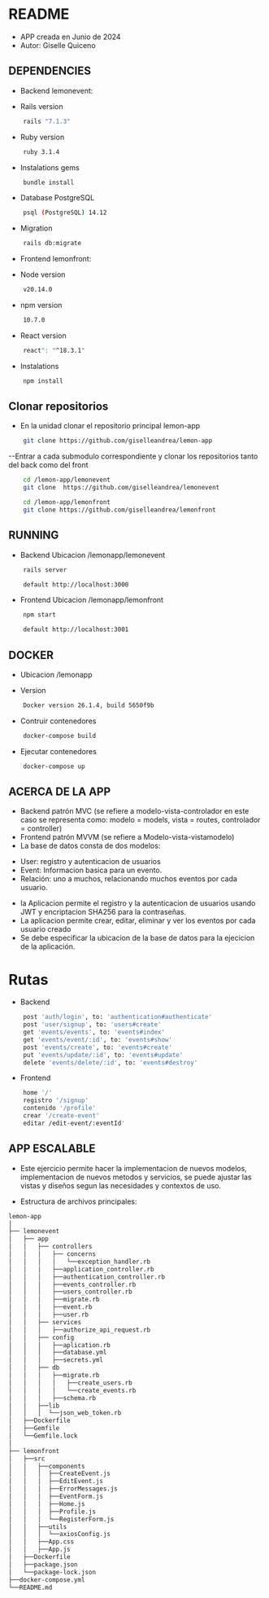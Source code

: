 # README

- APP creada en Junio de  2024 
- Autor: Giselle Quiceno

## DEPENDENCIES

* Backend lemonevent:
- Rails version
```bash
    rails "7.1.3"
```
- Ruby version
```bash
    ruby 3.1.4
```
- Instalations gems
```bash
    bundle install
```
- Database PostgreSQL
```bash
    psql (PostgreSQL) 14.12
```
- Migration
```bash
    rails db:migrate
```

* Frontend lemonfront:
- Node version
```bash
    v20.14.0
```
- npm version
```bash
    10.7.0
```
- React version
```bash
    react": "^18.3.1"
```
- Instalations 
```bash
    npm install
```

## Clonar repositorios 
- En la unidad clonar el repositorio principal lemon-app
```bash
    git clone https://github.com/giselleandrea/lemon-app
``` 
--Entrar a cada submodulo correspondiente y clonar los repositorios tanto del back como del front
```bash
    cd /lemon-app/lemonevent 
    git clone  https://github.com/giselleandrea/lemonevent

    cd /lemon-app/lemonfront 
    git clone https://github.com/giselleandrea/lemonfront
``` 

## RUNNING 
* Backend Ubicacion /lemonapp/lemonevent
```bash
    rails server

    default http://localhost:3000 
```    
* Frontend Ubicacion /lemonapp/lemonfront
```bash
    npm start

    default http://localhost:3001 
```    
## DOCKER
* Ubicacion /lemonapp
- Version
```bash
    Docker version 26.1.4, build 5650f9b
``` 
- Contruir contenedores
```bash
    docker-compose build
``` 
- Ejecutar contenedores
```bash
    docker-compose up
``` 

## ACERCA DE LA APP
* Backend patrón MVC (se refiere a modelo-vista-controlador en este caso se representa como: 
modelo = models, vista = routes, controlador = controller)
* Frontend patrón MVVM (se refiere a Modelo-vista-vistamodelo)
* La base de datos consta de dos modelos: 
- User: registro y autenticacion de usuarios 
- Event: Informacion basica para un evento. 
- Relación: uno a muchos, relacionando muchos eventos por cada usuario.  
* la Aplicacion permite el registro y la autenticacion de usuarios usando JWT y encriptacion SHA256 para la contraseñas. 
* La aplicacion permite crear, editar, eliminar y ver los eventos por cada usuario creado 
* Se debe especificar la ubicacion de la base de datos para la ejecicion de la aplicación. 

# Rutas
* Backend
```bash
    post 'auth/login', to: 'authentication#authenticate'
    post 'user/signup', to: 'users#create'
    get 'events/events', to: 'events#index'
    get 'events/event/:id', to: 'events#show'
    post 'events/create', to: 'events#create'
    put 'events/update/:id', to: 'events#update'
    delete 'events/delete/:id', to: 'events#destroy'
``` 
* Frontend
```bash
    home '/' 
    registro '/signup'
    contenido '/profile'
    crear '/create-event'
    editar /edit-event/:eventId'
``` 

## APP ESCALABLE
* Este ejercicio permite hacer la implementacion de nuevos modelos, implementacion de nuevos metodos y servicios, se puede ajustar las vistas y diseños segun las necesidades y contextos de uso. 

* Estructura de archivos principales:

```bash
lemon-app
│
├── lemonevent
│   ├── app
│   │   ├── controllers
│   │   │   ├── concerns
│   │   │   │   └──exception_handler.rb
│   │   │   ├──application_controller.rb
│   │   │   ├──authentication_controller.rb
│   │   │   ├──events_controller.rb
│   │   │   ├──users_controller.rb
│   │   │   ├──migrate.rb
│   │   │   ├──event.rb
│   │   │   ├──user.rb
│   │   ├── services
│   │   │   ├──authorize_api_request.rb
│   │   ├── config
│   │   │   ├──aplication.rb
│   │   │   ├──database.yml
│   │   │   ├──secrets.yml
│   │   ├── db
│   │   │   ├──migrate.rb
│   │   │   │   ├──create_users.rb
│   │   │   │   └──create_events.rb
│   │   │   ├──schema.rb
│   │   ├──lib
│   │   │  └──json_web_token.rb
│   ├──Dockerfile
│   ├──Gemfile
│   └──Gemfile.lock 
│
├── lemonfront
│   ├──src
│   │   ├──components
│   │   │  ├──CreateEvent.js
│   │   │  ├──EditEvent.js
│   │   │  ├──ErrorMessages.js
│   │   │  ├──EventForm.js
│   │   │  ├──Home.js
│   │   │  ├──Profile.js
│   │   │  └──RegisterForm.js
│   │   ├──utils
│   │   │  └──axiosConfig.js  
│   │   ├──App.css
│   │   ├──App.js
│   ├──Dockerfile
│   ├──package.json
│   └──package-lock.json
├──docker-compose.yml
└──README.md
```